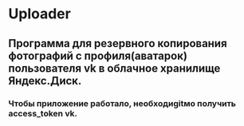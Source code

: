 # Uploader
## Программа для резервного копирования фотографий с профиля(аватарок) пользователя vk в облачное хранилище Яндекс.Диск.
### Чтобы приложение работало, необходиgitмо получить access_token vk.